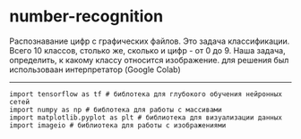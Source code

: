 # number-recognition
Распознавание цифр с графических файлов.
Это задача классификации. Всего 10 классов, столько же, сколько и цифр - от 0 до 9. Наша задача, определить, к какому классу относится изображение.
для решения был использоваан интерпретатор (Google Colab)
____
```
import tensorflow as tf # библотека для глубокого обучения нейронных сетей
import numpy as np # библотека для работы с массивами
import matplotlib.pyplot as plt # библиотека для визуализации данных
import imageio # библиотека для работы с изображениями
```
